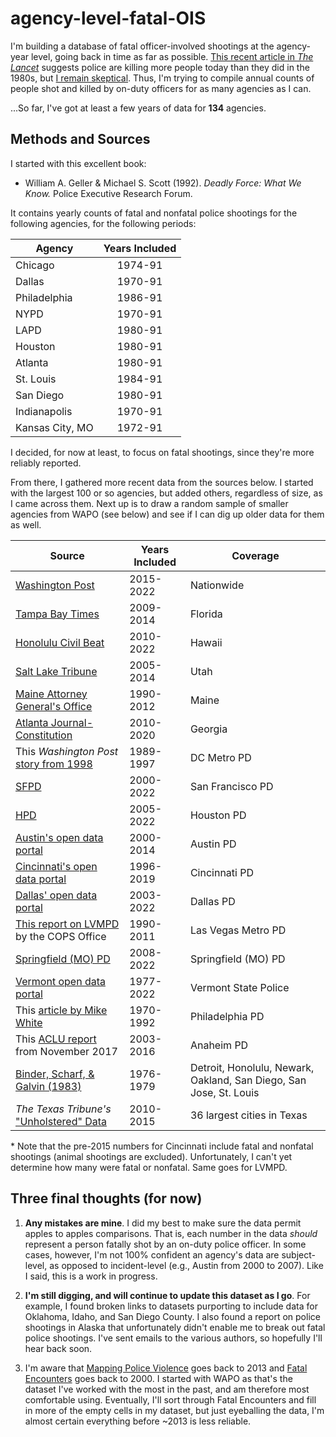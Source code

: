 # agency-level-fatal-OIS

I'm building a database of fatal officer-involved shootings at the agency-year level, going back in time as far as possible. [This recent article in *The Lancet*](https://t.co/zDLTHrysAv) suggests police are killing more people today than they did in the 1980s, but [I remain skeptical](https://twitter.com/jnixy/status/1635677916762886149). Thus, I'm trying to compile annual counts of people shot and killed by on-duty officers for as many agencies as I can. 

...So far, I've got at least a few years of data for **134** agencies.

## Methods and Sources

I started with this excellent book: 

- William A. Geller & Michael S. Scott (1992). *Deadly Force: What We Know.* Police Executive Research Forum. 

It contains yearly counts of fatal and nonfatal police shootings for the following agencies, for the following periods:

| Agency          	| Years Included 	|
|-----------------	|:--------------:	|
| Chicago         	|     1974-91    	|
| Dallas          	|     1970-91    	|
| Philadelphia    	|     1986-91    	|
| NYPD            	|     1970-91    	|
| LAPD            	|     1980-91    	|
| Houston         	|     1980-91    	|
| Atlanta         	|     1980-91    	|
| St. Louis       	|     1984-91    	|
| San Diego       	|     1980-91    	|
| Indianapolis    	|     1970-91    	|
| Kansas City, MO 	|     1972-91    	|

I decided, for now at least, to focus on fatal shootings, since they're more reliably reported. 

From there, I gathered more recent data from the sources below. I started with the largest 100 or so agencies, but added others, regardless of size, as I came across them. Next up is to draw a random sample of smaller agencies from WAPO (see below) and see if I can dig up older data for them as well. 

| Source                                                                                                                                                                                                              	| Years Included 	| Coverage                                                           	|
|---------------------------------------------------------------------------------------------------------------------------------------------------------------------------------------------------------------------	|----------------	|--------------------------------------------------------------------	|
| [Washington Post](https://github.com/washingtonpost/data-police-shootings)                                                                                                                                          	| 2015-2022      	| Nationwide                                                         	|
| [Tampa Bay Times](https://projects.tampabay.com/projects/2017/investigations/florida-police-shootings/database/)                                                                                                    	| 2009-2014      	| Florida                                                            	|
| [Honolulu Civil Beat](https://cbmultimedia.pythonanywhere.com/)                                                                                                                                                     	| 2010-2022      	| Hawaii                                                             	|
| [Salt Lake Tribune](http://local.sltrib.com/charts/shootings/policeshootings.html)                                                                                                                                  	| 2005-2014      	| Utah                                                               	|
| [Maine Attorney General's Office](https://www.pressherald.com/interactive/maine-police-deadly-force-lethal-database/)                                                                                               	| 1990-2012      	| Maine                                                              	|
| [Atlanta Journal-Constitution](https://investigations.ajc.com/overtheline/database/)                                                                                                                                	| 2010-2020      	| Georgia                                                            	|
| This *Washington Post* [story from 1998](https://www.washingtonpost.com/wp-srv/local/longterm/dcpolice/deadlyforce/police1page1.htm)                                                                                	| 1989-1997      	| DC Metro PD                                                        	|
| [SFPD](https://www.sanfranciscopolice.org/sites/default/files/2022-02/SFPDOISInvestigationsSheet20220215.pdf)                                                                                                       	| 2000-2022      	| San Francisco PD                                                   	|
| [HPD](https://www.houstontx.gov/police/ois/)                                                                                                                                                                        	| 2005-2022      	| Houston PD                                                         	|
| [Austin's open data portal](https://data.austintexas.gov/Public-Safety/Officer-Involved-Shooting-2000-2014/63p6-iegi)                                                                                               	| 2000-2014      	| Austin PD                                                          	|
| [Cincinnati's open data portal](https://data.cincinnati-oh.gov/Safety/PDI-Police-Data-Initiative-Officer-Involved-Shooti/r6q4-muts)                                                                                 	| 1996-2019      	| Cincinnati PD                                                      	|
| [Dallas' open data portal](https://www.dallasopendata.com/Public-Safety/Dallas-Police-Officer-Involved-Shootings/4gmt-jyx2)                                                                                         	| 2003-2022      	| Dallas PD                                                          	|
| [This report on LVMPD](https://cops.usdoj.gov/RIC/Publications/cops-p273-pub.pdf) by the COPS Office                                                                                                                	| 1990-2011      	| Las Vegas Metro PD                                                 	|
| [Springfield (MO) PD](https://www.springfieldmo.gov/3755/Officer-Involved-Shootings)                                                                                                                                	| 2008-2022      	| Springfield (MO) PD                                                	|
| [Vermont open data portal](https://data.vermont.gov/Public-Safety/Vermont-State-Police-Officer-Involved-Shootings-19/du86-kfnp?category=Public-Safety&view_name=Vermont-State-Police-Officer-Involved-Shootings-19) 	| 1977-2022      	| Vermont State Police                                               	|
| This [article by Mike White](https://cvpcs.asu.edu/sites/default/files/content/projects/ER%20-%20external%20DF.pdf)                                                                                                 	| 1970-1992      	| Philadelphia PD                                                    	|
| This [ACLU report](https://www.aclusocal.org/sites/default/files/aclu_socal_report_on_apd_use_of_force_nov_2017.pdf) from November 2017                                                                             	| 2003-2016      	| Anaheim PD                                                         	|
| [Binder, Scharf, & Galvin (1983)](https://nij.ojp.gov/library/publications/use-deadly-force-police-officers-final-report)                                                                                           	| 1976-1979      	| Detroit, Honolulu, Newark, Oakland, San Diego, San Jose, St. Louis 	|
| *The Texas Tribune's* ["Unholstered" Data](https://apps.texastribune.org/unholstered/)                                                                                                                              	| 2010-2015      	| 36 largest cities in Texas                                         	|

\* Note that the pre-2015 numbers for Cincinnati include fatal and nonfatal shootings (animal shootings are excluded). Unfortunately, I can't yet determine how many were fatal or nonfatal. Same goes for LVMPD. 

## Three final thoughts (for now)

1. **Any mistakes are mine**. I did my best to make sure the data permit apples to apples comparisons. That is, each number in the data *should* represent a person fatally shot by an on-duty police officer. In some cases, however, I'm  not 100% confident an agency's data are subject-level, as opposed to incident-level (e.g., Austin from 2000 to 2007). Like I said, this is a work in progress.

2. **I'm still digging, and will continue to update this dataset as I go**. For example, I found broken links to datasets purporting to include data for Oklahoma, Idaho, and San Diego County. I also found a report on police shootings in Alaska that unfortunately didn't enable me to break out fatal police shootings. I've sent emails to the various authors, so hopefully I'll hear back soon. 

3. I'm aware that [Mapping Police Violence](https://mappingpoliceviolence.us/) goes back to 2013 and [Fatal Encounters](https://fatalencounters.org/) goes back to 2000. I started with WAPO as that's the dataset I've worked with the most in the past, and am therefore most comfortable using. Eventually, I'll sort through Fatal Encounters and fill in more of the empty cells in my dataset, but just eyeballing the data, I'm almost certain everything before ~2013 is less reliable.